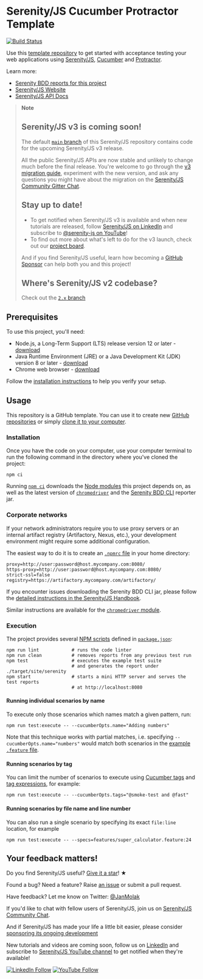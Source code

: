 # Serenity/JS Cucumber Protractor Template

[![Build Status](https://github.com/serenity-js/serenity-js-cucumber-protractor-template/workflows/build/badge.svg)](https://github.com/serenity-js/serenity-js-cucumber-protractor-template/actions)

Use this [template repository](https://help.github.com/en/articles/creating-a-repository-from-a-template)
to get started with acceptance testing your web applications using [Serenity/JS](https://serenity-js.org), [Cucumber](https://github.com/cucumber/cucumber-js) and [Protractor](http://www.protractortest.org/). 

Learn more:
- [Serenity BDD reports for this project](https://serenity-js.github.io/serenity-js-cucumber-protractor-template/)
- [Serenity/JS Website](https://serenity-js.org)
- [Serenity/JS API Docs](https://serenity-js.org/modules)

> **Note**
>
> ## Serenity/JS v3 is coming soon!
>
> The default [`main` branch](https://github.com/serenity-js/serenity-js-cucumber-protractor-template/tree/main) of this Serenity/JS repository contains code for the upcoming Serenity/JS v3 release.
>
> All the public Serenity/JS APIs are now stable and unlikely to change much before the final release. You're welcome to go through the [v3 migration guide](https://serenity-js.org/handbook/release-notes/serenity-js-3.html), experiment with the new version, and ask any questions you might have about the migration on the [Serenity/JS Community Gitter Chat](https://gitter.im/serenity-js/Lobby).
>
> ## Stay up to date!
>
> - To get notified when Serenity/JS v3 is available and when new tutorials are released, follow [Serenity/JS on LinkedIn](https://www.linkedin.com/company/serenity-js) and subscribe to [@serenity-js on YouTube](https://www.youtube.com/@serenity-js)!
> - To find out more about what's left to do for the v3 launch, check out our [project board](https://github.com/serenity-js/serenity-js/milestone/1).
>
> And if you find Serenity/JS useful, learn how becoming a [GitHub Sponsor](https://github.com/sponsors/serenity-js) can help both you and this project!
>
> ## Where's Serenity/JS v2 codebase?
> Check out the [`2.x` branch](https://github.com/serenity-js/serenity-js-cucumber-protractor-template/tree/2.x)

## Prerequisites

To use this project, you'll need:
- Node.js, a Long-Term Support (LTS) release version 12 or later - [download](https://nodejs.org/en/)
- Java Runtime Environment (JRE) or a Java Development Kit (JDK) version 8 or later - [download](https://adoptopenjdk.net/)
- Chrome web browser - [download](https://www.google.co.uk/chrome/)

Follow the [installation instructions](https://serenity-js.org/handbook/integration/runtime-dependencies.html) to help you verify your setup.

## Usage

This repository is a GitHub template. You can use it to create new [GitHub repositories](https://help.github.com/en/articles/creating-a-repository-from-a-template) or simply [clone it to your computer](https://docs.github.com/en/free-pro-team@latest/github/creating-cloning-and-archiving-repositories/cloning-a-repository).

### Installation

Once you have the code on your computer, use your computer terminal to run the following command in the directory where you've cloned the project:
```
npm ci
```

Running [`npm ci`](https://docs.npmjs.com/cli/v6/commands/npm-ci) downloads the [Node modules](https://docs.npmjs.com/about-packages-and-modules) this project depends on, as well as the latest version of [`chromedriver`](https://www.npmjs.com/package/chromedriver) and the [Serenity BDD CLI](https://github.com/serenity-bdd/serenity-cli) reporter jar. 

### Corporate networks

If your network administrators require you to use proxy servers or an internal artifact registry (Artifactory, Nexus, etc.), your development environment might require some additional configuration.

The easiest way to do it is to create an [`.npmrc` file](https://docs.npmjs.com/cli/v6/configuring-npm/npmrc) in your home directory: 

```
proxy=http://user:password@host.mycompany.com:8080/
https-proxy=http://user:password@host.mycompany.com:8080/
strict-ssl=false
registry=https://artifactory.mycompany.com/artifactory/
```

If you encounter issues downloading the Serenity BDD CLI jar, please follow the [detailed instructions in the Serenity/JS Handbook](https://serenity-js.org/modules/serenity-bdd/#downloading-the-serenity-bdd-reporting-cli).

Similar instructions are available for the [`chromedriver` module](https://www.npmjs.com/package/chromedriver).

### Execution

The project provides several [NPM scripts](https://docs.npmjs.com/cli/v6/using-npm/scripts) defined in [`package.json`](package.json):

```
npm run lint            # runs the code linter
npm run clean           # removes reports from any previous test run
npm test                # executes the example test suite
                        # and generates the report under ./target/site/serenity
npm start               # starts a mini HTTP server and serves the test reports
                        # at http://localhost:8080
```

#### Running individual scenarios by name

To execute only those scenarios which names match a given pattern, run:

```
npm run test:execute -- --cucumberOpts.name="Adding numbers"
``` 

Note that this technique works with partial matches, i.e. specifying `--cucumberOpts.name="numbers"` would match both scenarios in the [example `.feature` file](features/super_calculator.feature).

#### Running scenarios by tag

You can limit the number of scenarios to execute using [Cucumber tags](https://cucumber.io/docs/cucumber/api/#tags) and [tag expressions](https://cucumber.io/docs/cucumber/api/#tag-expressions), for example:

```
npm run test:execute -- --cucumberOpts.tags="@smoke-test and @fast"
``` 

#### Running scenarios by file name and line number

You can also run a single scenario by specifying its exact `file:line` location, for example
```
npm run test:execute -- --specs=features/super_calculator.feature:24
```

## Your feedback matters!

Do you find Serenity/JS useful? [Give it a star](https://github.com/serenity-js/serenity-js)! &#9733;

Found a bug? Need a feature? Raise [an issue](https://github.com/serenity-js/serenity-js/issues?state=open)
or submit a pull request.

Have feedback? Let me know on Twitter: [@JanMolak](https://twitter.com/JanMolak)

If you'd like to chat with fellow users of Serenity/JS, join us on [Serenity/JS Community Chat](https://gitter.im/serenity-js/Lobby).

And if Serenity/JS has made your life a little bit easier, please consider [sponsoring its ongoing development](https://github.com/sponsors/serenity-js)

New tutorials and videos are coming soon, follow us on [LinkedIn](https://www.linkedin.com/company/serenity-js) and subscribe to [Serenity/JS YouTube channel](https://www.youtube.com/channel/UC0RdeVPyjtJopVHvlLrXd1Q) to get notified when they're available!

[![LinkedIn Follow](https://img.shields.io/badge/Serenity%2FJS-0077B5?style=for-the-badge&logo=linkedin&logoColor=white)](https://www.linkedin.com/company/serenity-js)
[![YouTube Follow](https://img.shields.io/badge/@serenity&#8212;JS-FA120F?style=for-the-badge&logo=youtube&logoColor=white)](https://www.youtube.com/@serenity-js)
